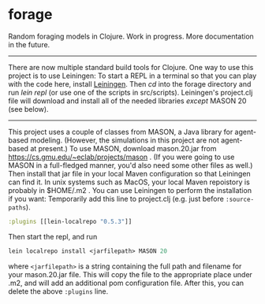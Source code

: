 # forage
Random foraging models in Clojure.
Work in progress.
More documentation in the future.

---

There are now multiple standard build tools for Clojure.  One way to use this
project is to use Leiningen: To start a REPL in a terminal so that you
can play with the code here, install [Leiningen](https://leiningen.org). Then 
*cd* into the forage directory and run *lein repl* (or use one of the scripts
in src/scripts). Leiningen's project.clj file will download and install all 
of the needed libraries *except* MASON 20 (see below). 

---

This project uses a couple of classes from MASON, a Java library for
agent-based modeling.  (However, the simulations in this project are
not agent-based at present.)  To use MASON, download mason.20.jar from
https://cs.gmu.edu/~eclab/projects/mason .  (If you were going to use
MASON in a full-fledged manner, you'd also need some other files as well.)
Then install that jar file in your local Maven configuration so that Leiningen
can find it.  In unix systems such as MacOS, your local Maven repoistory is
probably in $HOME/.m2 .  You can use Leiningen to perform the installation if you want:
Temporarily add this line to project.clj (e.g. just before `:source-paths`).
```clojure
:plugins [[lein-localrepo "0.5.3"]]
```
Then start the repl, and run 
```clojure
lein localrepo install <jarfilepath> MASON 20
```
where `<jarfilepath>` is a string containing the full path and filename
for your mason.20.jar file.  This will copy the file to the
appropriate place under .m2, and will add an additional pom
configuration file.  After this, you can delete the above `:plugins`
line.


<!-- (Preliminary work appeared in the foond repo.) -->
